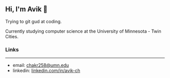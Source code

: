 ## Hi, I'm Avik 👋

Trying to git gud at coding.

Currently studying computer science at the University of Minnesota - Twin Cities.

### Links
---
* email: [chakr258@umn.edu](mailto:chakr258@umn.edu)
* linkedin: [linkedin.com/in/avik-ch](https://www.linkedin.com/in/avik-ch/)

<!--
**avik-ch/avik-ch** is a ✨ _special_ ✨ repository because its `README.md` (this file) appears on your GitHub profile.

Here are some ideas to get you started:

- 🔭 I’m currently working on ...
- 🌱 I’m currently learning ...
- 👯 I’m looking to collaborate on ...
- 🤔 I’m looking for help with ...
- 💬 Ask me about ...
- 📫 How to reach me: ...
- 😄 Pronouns: ...
- ⚡ Fun fact: ...
-->
